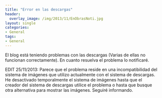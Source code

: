```yaml
---
title: "Error en las descargas"
header:
  overlay_image: /img/2013/11/EnObrasNoti.jpg
layout: single
categories:
- General
tags:
- General
---
```

El blog está teniendo problemas con las descargas (Varias de ellas no funcionan 
correctamente). En cuanto resuelva el problema lo notificaré.

EDIT 25/11/2013: Parece que el problema reside en una incompatibilidad del sistema 
de imágenes que utilizo actualmente con el sistema de descargas. He desactivado 
temporalmente el sistema de imágenes hasta que el creador del sistema de descargas 
utilice el problema o hasta que busque otra alternativa para mostrar las imágenes. 
Seguiré informando.
